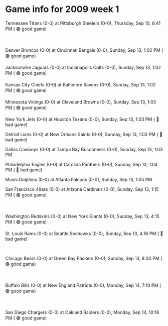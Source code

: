 # Game info for 2009 week 1

Tennessee Titans (0-0) at Pittsburgh Steelers (0-0), Thursday, Sep 10, 8:41 PM (	:green_circle: good game)


<br/>

Denver Broncos (0-0) at Cincinnati Bengals (0-0), Sunday, Sep 13, 1:02 PM (	:green_circle: good game)

Jacksonville Jaguars (0-0) at Indianapolis Colts (0-0), Sunday, Sep 13, 1:02 PM (	:green_circle: good game)

Kansas City Chiefs (0-0) at Baltimore Ravens (0-0), Sunday, Sep 13, 1:02 PM (	:green_circle: good game)

Minnesota Vikings (0-0) at Cleveland Browns (0-0), Sunday, Sep 13, 1:03 PM (	:green_circle: good game)

New York Jets (0-0) at Houston Texans (0-0), Sunday, Sep 13, 1:03 PM (	:red_circle: bad game)

Detroit Lions (0-0) at New Orleans Saints (0-0), Sunday, Sep 13, 1:03 PM (	:red_circle: bad game)

Dallas Cowboys (0-0) at Tampa Bay Buccaneers (0-0), Sunday, Sep 13, 1:03 PM

Philadelphia Eagles (0-0) at Carolina Panthers (0-0), Sunday, Sep 13, 1:04 PM (	:red_circle: bad game)

Miami Dolphins (0-0) at Atlanta Falcons (0-0), Sunday, Sep 13, 1:05 PM

San Francisco 49ers (0-0) at Arizona Cardinals (0-0), Sunday, Sep 13, 1:15 PM (	:green_circle: good game)


<br/>

Washington Redskins (0-0) at New York Giants (0-0), Sunday, Sep 13, 4:15 PM (	:green_circle: good game)

St. Louis Rams (0-0) at Seattle Seahawks (0-0), Sunday, Sep 13, 4:16 PM (	:red_circle: bad game)


<br/>

Chicago Bears (0-0) at Green Bay Packers (0-0), Sunday, Sep 13, 8:30 PM (	:green_circle: good game)


<br/>

Buffalo Bills (0-0) at New England Patriots (0-0), Monday, Sep 14, 7:10 PM (	:green_circle: good game)


<br/>

San Diego Chargers (0-0) at Oakland Raiders (0-0), Monday, Sep 14, 10:16 PM (	:green_circle: good game)

